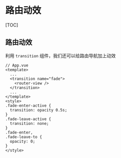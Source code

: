 # 路由动效

[TOC]

## 路由动效

利用 `transition` 组件，我们还可以给路由导航加上动效

```vue
// App.vue
<template>
  ...
  <transition name="fade">
    <router-view />
  </transition>
  ...
</template>
<style>
.fade-enter-active {
  transition: opacity 0.5s;
}
.fade-leave-active {
  transition: none;
}
.fade-enter,
.fade-leave-to {
  opacity: 0;
}
</style>
```
